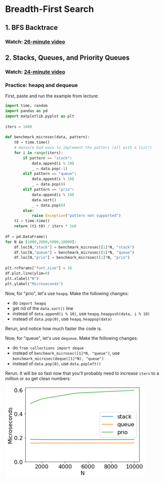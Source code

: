 # Breadth-First Search

## 1. BFS Backtrace

### Watch: [26-minute video](https://mediaspace.wisc.edu/media/part1-bfs-backtrace/1_f0yv6cpv)

## 2. Stacks, Queues, and Priority Queues

### Watch: [24-minute video](https://mediaspace.wisc.edu/media/part2-queue-structs/1_2l2upp8u)

### Practice: heapq and dequeue

First, paste and run the example from lecture:

```python
import time, random
import pandas as pd
import matplotlib.pyplot as plt

iters = 1000

def benchmark_microsec(data, pattern):
    t0 = time.time()
    # measure bad ways to implement the patters (all with a list!)
    for i in range(iters):
        if pattern == "stack":
            data.append(i % 10)
            _ = data.pop(-1)
        elif pattern == "queue":
            data.append(i % 10)
            _ = data.pop(0)
        elif pattern == "prio":
            data.append(i % 10)
            data.sort()
            _ = data.pop(0)
        else:
            raise Exception("pattern not supported")
    t1 = time.time()
    return (t1-t0) / iters * 1e6

df = pd.DataFrame()
for N in [1000,2000,5000,10000]:
    df.loc[N,"stack"] = benchmark_microsec([1]*N, "stack")
    df.loc[N,"queue"] = benchmark_microsec([1]*N, "queue")
    df.loc[N,"prio"] = benchmark_microsec([1]*N, "prio")

plt.rcParams["font.size"] = 16
df.plot.line(ylim=0)
plt.xlabel("N")
plt.ylabel("Microseconds")
```

Now, for "prio", let's use `heapq`.  Make the following changes:

* do `import heapq`
* get rid of the `data.sort()` line
* instead of `data.append(i % 10)`, use `heapq.heappush(data, i % 10)`
* instead of `data.pop(0)`, use `heapq.heappop(data)`

Rerun, and notice how much faster the code is.

Now, for "queue", let's use `dequeue`.  Make the following changes:

* do `from collections import deque`
* instead of `benchmark_microsec([1]*N, "queue")`, use `benchmark_microsec(deque([1]*N), "queue")`
* instead of `data.pop(0)`, use `data.popleft()`

Rerun.  It will be so fast now that you'll probably need to increase
`iters` to a million or so get clean numbers:

<img src="perf.png" width=450>
